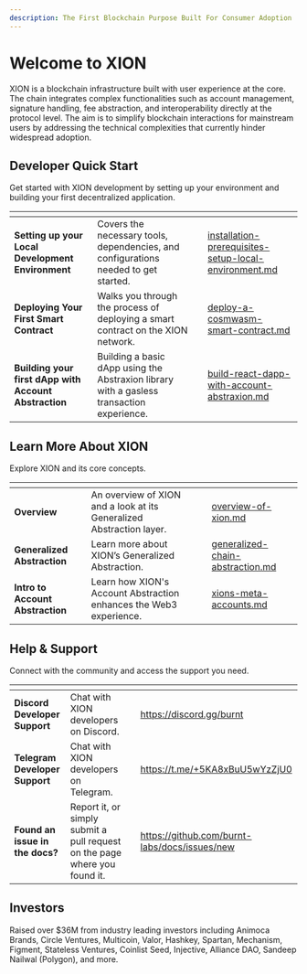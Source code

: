 ```yaml
---
description: The First Blockchain Purpose Built For Consumer Adoption
---
```


# Welcome to XION

XION is a blockchain infrastructure built with user experience at the core. The chain integrates complex functionalities such as account management, signature handling, fee abstraction, and interoperability directly at the protocol level. The aim is to simplify blockchain interactions for mainstream users by addressing the technical complexities that currently hinder widespread adoption.

## Developer Quick Start

Get started with XION development by setting up your environment and building your first decentralized application.

<table data-view="cards"><thead><tr><th></th><th></th><th></th><th data-hidden data-card-target data-type="content-ref"></th></tr></thead><tbody><tr><td><strong>Setting up your Local Development Environment</strong></td><td>Covers the necessary tools, dependencies, and configurations needed to get started.</td><td></td><td><a href="developers/featured-guides/setup-local-environment/installation-prerequisites-setup-local-environment.md">installation-prerequisites-setup-local-environment.md</a></td></tr><tr><td><strong>Deploying Your First Smart Contract</strong></td><td>Walks you through the process of deploying a smart contract on the XION network.</td><td></td><td><a href="developers/featured-guides/your-first-contract/deploy-a-cosmwasm-smart-contract.md">deploy-a-cosmwasm-smart-contract.md</a></td></tr><tr><td><strong>Building your first dApp with Account Abstraction</strong></td><td>Building a basic dApp using the Abstraxion library with  a gasless transaction experience.</td><td></td><td><a href="developers/featured-guides/your-first-dapp/build-react-dapp-with-account-abstraxion.md">build-react-dapp-with-account-abstraxion.md</a></td></tr></tbody></table>

## Learn More About XION

Explore XION and its core concepts.

<table data-view="cards"><thead><tr><th></th><th></th><th></th><th data-hidden data-card-target data-type="content-ref"></th></tr></thead><tbody><tr><td><strong>Overview</strong></td><td>An overview of XION and a look at its Generalized Abstraction layer.</td><td></td><td><a href="developers/learn/overview-of-xion.md">overview-of-xion.md</a></td></tr><tr><td><strong>Generalized Abstraction</strong></td><td>Learn more about XION’s Generalized Abstraction.</td><td></td><td><a href="developers/learn/generalized-chain-abstraction.md">generalized-chain-abstraction.md</a></td></tr><tr><td><strong>Intro to Account Abstraction</strong></td><td>Learn how XION's Account Abstraction enhances the Web3 experience.</td><td></td><td><a href="developers/learn/xions-meta-accounts.md">xions-meta-accounts.md</a></td></tr></tbody></table>



## Help & Support

Connect with the community and access the support you need.

<table data-view="cards"><thead><tr><th></th><th></th><th></th><th data-hidden data-card-target data-type="content-ref"></th></tr></thead><tbody><tr><td><strong>Discord Developer Support</strong></td><td>Chat with XION developers on Discord.</td><td></td><td><a href="https://discord.gg/burnt">https://discord.gg/burnt</a></td></tr><tr><td><strong>Telegram Developer Support</strong></td><td>Chat with XION developers on Telegram.</td><td></td><td><a href="https://t.me/+5KA8xBuU5wYzZjU0">https://t.me/+5KA8xBuU5wYzZjU0</a></td></tr><tr><td><strong>Found an issue in the docs?</strong></td><td>Report it, or simply submit a pull request on the page where you found it.</td><td></td><td><a href="https://github.com/burnt-labs/docs/issues/new">https://github.com/burnt-labs/docs/issues/new</a></td></tr></tbody></table>



## Investors

Raised over $36M from industry leading investors including Animoca Brands, Circle Ventures, Multicoin, Valor, Hashkey, Spartan, Mechanism, Figment, Stateless Ventures, Coinlist Seed, Injective, Alliance DAO, Sandeep Nailwal (Polygon), and more.

<figure><img src=".gitbook/assets/Burnt Investor Logos (1) (2).png" alt=""><figcaption></figcaption></figure>

